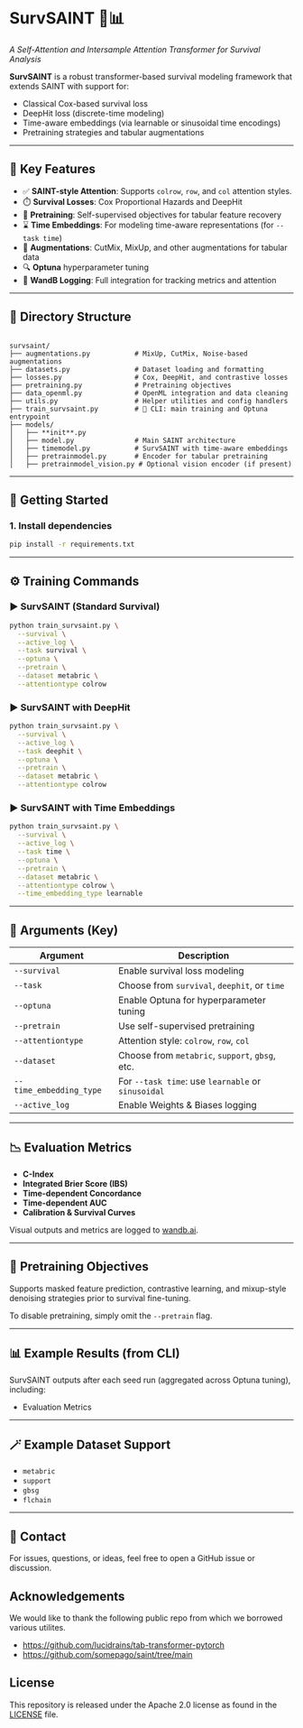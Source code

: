 # SurvSAINT 🧠📊  
*A Self-Attention and Intersample Attention Transformer for Survival Analysis*

**SurvSAINT** is a robust transformer-based survival modeling framework that extends SAINT with support for:
- Classical Cox-based survival loss
- DeepHit loss (discrete-time modeling)
- Time-aware embeddings (via learnable or sinusoidal time encodings)
- Pretraining strategies and tabular augmentations

---

## 🔧 Key Features

- ✅ **SAINT-style Attention**: Supports `colrow`, `row`, and `col` attention styles.
- ⏱️ **Survival Losses**: Cox Proportional Hazards and DeepHit
- 🧪 **Pretraining**: Self-supervised objectives for tabular feature recovery
- ⌛ **Time Embeddings**: For modeling time-aware representations (for `--task time`)
- 🧩 **Augmentations**: CutMix, MixUp, and other augmentations for tabular data
- 🔍 **Optuna** hyperparameter tuning
- 🧠 **WandB Logging**: Full integration for tracking metrics and attention

---

## 📁 Directory Structure

```

survsaint/
├── augmentations.py           # MixUp, CutMix, Noise-based augmentations
├── datasets.py                # Dataset loading and formatting
├── losses.py                  # Cox, DeepHit, and contrastive losses
├── pretraining.py             # Pretraining objectives
├── data_openml.py             # OpenML integration and data cleaning
├── utils.py                   # Helper utilities and config handlers
├── train_survsaint.py         # 🔁 CLI: main training and Optuna entrypoint
├── models/
│   ├── **init**.py
│   ├── model.py               # Main SAINT architecture
│   ├── timemodel.py           # SurvSAINT with time-aware embeddings
│   ├── pretrainmodel.py       # Encoder for tabular pretraining
│   ├── pretrainmodel_vision.py # Optional vision encoder (if present)

````

---

## 🚀 Getting Started

### 1. Install dependencies

```bash
pip install -r requirements.txt
````

---

## ⚙️ Training Commands

### ▶️ SurvSAINT (Standard Survival)

```bash
python train_survsaint.py \
  --survival \
  --active_log \
  --task survival \
  --optuna \
  --pretrain \
  --dataset metabric \
  --attentiontype colrow
```

### ▶️ SurvSAINT with DeepHit

```bash
python train_survsaint.py \
  --survival \
  --active_log \
  --task deephit \
  --optuna \
  --pretrain \
  --dataset metabric \
  --attentiontype colrow
```

### ▶️ SurvSAINT with Time Embeddings

```bash
python train_survsaint.py \
  --survival \
  --active_log \
  --task time \
  --optuna \
  --pretrain \
  --dataset metabric \
  --attentiontype colrow \
  --time_embedding_type learnable
```

---

## 🧠 Arguments (Key)

| Argument                | Description                                        |
| ----------------------- | -------------------------------------------------- |
| `--survival`            | Enable survival loss modeling                      |
| `--task`                | Choose from `survival`, `deephit`, or `time`       |
| `--optuna`              | Enable Optuna for hyperparameter tuning            |
| `--pretrain`            | Use self-supervised pretraining                    |
| `--attentiontype`       | Attention style: `colrow`, `row`, `col`            |
| `--dataset`             | Choose from `metabric`, `support`, `gbsg`, etc.    |
| `--time_embedding_type` | For `--task time`: use `learnable` or `sinusoidal` |
| `--active_log`          | Enable Weights & Biases logging                    |

---

## 📉 Evaluation Metrics

* **C-Index**
* **Integrated Brier Score (IBS)**
* **Time-dependent Concordance**
* **Time-dependent AUC**
* **Calibration & Survival Curves**

Visual outputs and metrics are logged to [wandb.ai](https://wandb.ai).

---

## 🧪 Pretraining Objectives

Supports masked feature prediction, contrastive learning, and mixup-style denoising strategies prior to survival fine-tuning.

To disable pretraining, simply omit the `--pretrain` flag.

---

## 📊 Example Results (from CLI)

SurvSAINT outputs after each seed run (aggregated across Optuna tuning), including:

* Evaluation Metrics

---

## 🪄 Example Dataset Support

* `metabric`
* `support`
* `gbsg`
* `flchain`
---


## 🙋 Contact

For issues, questions, or ideas, feel free to open a GitHub issue or discussion.



## Acknowledgements

We would like to thank the following public repo from which we borrowed various utilites.
- https://github.com/lucidrains/tab-transformer-pytorch
- https://github.com/somepago/saint/tree/main

## **License**
This repository is released under the Apache 2.0 license as found in the [LICENSE](LICENSE) file.




